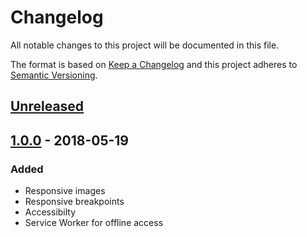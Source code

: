 # Changelog
All notable changes to this project will be documented in this file.

The format is based on [Keep a Changelog](http://keepachangelog.com/en/1.0.0/)
and this project adheres to [Semantic Versioning](http://semver.org/spec/v2.0.0.html).

## [Unreleased]

## [1.0.0] - 2018-05-19
### Added
- Responsive images
- Responsive breakpoints
- Accessibilty 
- Service Worker for offline access

[Unreleased]: https://github.com/jhowardjr/mws-restaurant-stage-1/compare/v1.0.0...HEAD
[1.0.0]: https://github.com/jhowardjr/mws-restaurant-stage-1/compare/7faf9bb...v1.0.0


